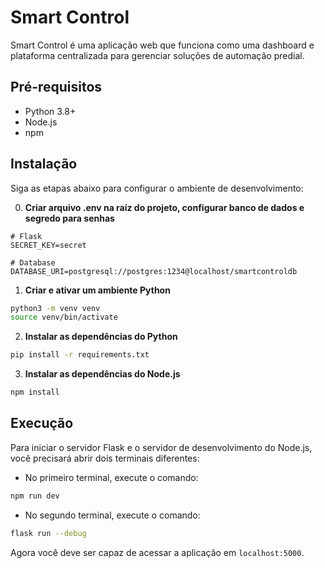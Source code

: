 # Smart Control

Smart Control é uma aplicação web que funciona como uma dashboard e plataforma centralizada para gerenciar soluções de automação predial.

## Pré-requisitos

- Python 3.8+
- Node.js
- npm

## Instalação

Siga as etapas abaixo para configurar o ambiente de desenvolvimento:

0. **Criar arquivo .env na raíz do projeto, configurar banco de dados e segredo para senhas**
```env
# Flask
SECRET_KEY=secret

# Database
DATABASE_URI=postgresql://postgres:1234@localhost/smartcontroldb
```

1. **Criar e ativar um ambiente Python**

```bash
python3 -m venv venv
source venv/bin/activate
```

2. **Instalar as dependências do Python**

```bash
pip install -r requirements.txt
```

3. **Instalar as dependências do Node.js**

```bash
npm install
```

## Execução

Para iniciar o servidor Flask e o servidor de desenvolvimento do Node.js, você precisará abrir dois terminais diferentes:

- No primeiro terminal, execute o comando:

```bash
npm run dev
```

- No segundo terminal, execute o comando:

```bash
flask run --debug
```

Agora você deve ser capaz de acessar a aplicação em `localhost:5000`.